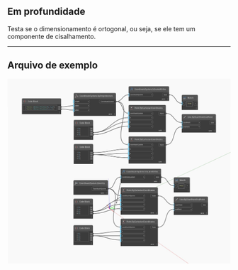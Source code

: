 ## Em profundidade
Testa se o dimensionamento é ortogonal, ou seja, se ele tem um componente de cisalhamento.
___
## Arquivo de exemplo

![IsScaledOrtho](./Autodesk.DesignScript.Geometry.CoordinateSystem.IsScaledOrtho_img.jpg)


